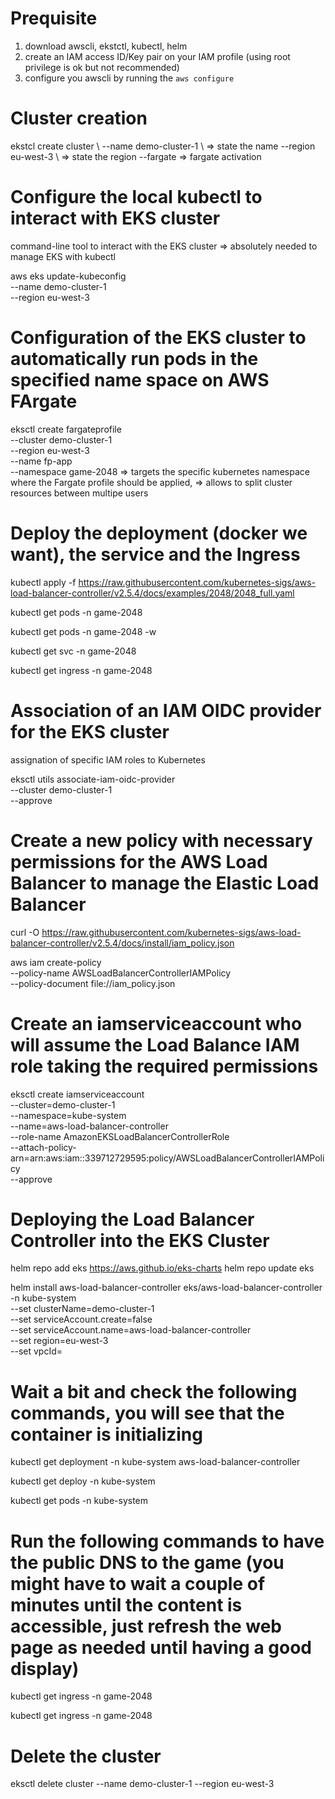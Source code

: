 # Prequisite
1. download awscli, ekstctl, kubectl, helm 
2. create an IAM access ID/Key pair on your IAM profile (using root privilege is ok but not recommended)
3. configure you awscli by running the ```aws configure```

# Cluster creation 

ekstcl create cluster \ 
--name demo-cluster-1 \ => state the name
--region eu-west-3 \ => state the region
--fargate => fargate activation



# Configure the local kubectl to interact with EKS cluster
command-line tool to interact with the EKS cluster
=> absolutely needed to manage EKS with kubectl 

aws eks update-kubeconfig \
--name demo-cluster-1 \
--region eu-west-3

# Configuration of the EKS cluster to automatically run pods in the specified name space on AWS FArgate

eksctl create fargateprofile \
--cluster demo-cluster-1 \
--region eu-west-3 \
--name fp-app \
--namespace game-2048 
=> targets the specific kubernetes namespace where the Fargate profile should be applied,
=> allows to split cluster resources between multipe users


# Deploy the deployment (docker we want), the service and the Ingress

kubectl apply -f https://raw.githubusercontent.com/kubernetes-sigs/aws-load-balancer-controller/v2.5.4/docs/examples/2048/2048_full.yaml


kubectl get pods -n game-2048

kubectl get pods -n game-2048 -w

kubectl get svc -n game-2048

kubectl get ingress -n game-2048


# Association of an IAM OIDC provider for the EKS cluster
assignation of specific IAM roles to Kubernetes

eksctl utils associate-iam-oidc-provider \
--cluster demo-cluster-1 \
--approve


# Create a new policy with necessary permissions for the AWS Load Balancer to manage the Elastic Load Balancer

curl -O https://raw.githubusercontent.com/kubernetes-sigs/aws-load-balancer-controller/v2.5.4/docs/install/iam_policy.json

aws iam create-policy \
--policy-name AWSLoadBalancerControllerIAMPolicy \
--policy-document file://iam_policy.json


# Create an iamserviceaccount who will assume the Load Balance IAM role taking the required permissions

eksctl create iamserviceaccount \
--cluster=demo-cluster-1 \
--namespace=kube-system \
--name=aws-load-balancer-controller \
--role-name AmazonEKSLoadBalancerControllerRole \
--attach-policy-arn=arn:aws:iam::339712729595:policy/AWSLoadBalancerControllerIAMPolicy \
--approve


# Deploying the Load Balancer Controller into the EKS Cluster

helm repo add eks https://aws.github.io/eks-charts
helm repo update eks

helm install aws-load-balancer-controller eks/aws-load-balancer-controller -n kube-system \
--set clusterName=demo-cluster-1 \
--set serviceAccount.create=false \
--set serviceAccount.name=aws-load-balancer-controller \
--set region=eu-west-3 \
--set vpcId=

# Wait a bit and check the following commands, you will see that the container is initializing

kubectl get deployment -n kube-system aws-load-balancer-controller

kubectl get deploy -n kube-system

kubectl get pods -n kube-system

# Run the following commands to have the public DNS to the game (you might have to wait a couple of minutes until the content is accessible, just refresh the web page as needed until having a good display)

kubectl get ingress -n game-2048

kubectl get ingress -n game-2048


# Delete the cluster
eksctl delete cluster --name demo-cluster-1 --region eu-west-3